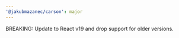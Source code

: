 ```yaml
---
'@jakubmazanec/carson': major
---
```


BREAKING: Update to React v19 and drop support for older versions.
